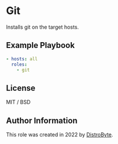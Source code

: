 # Git

Installs git on the target hosts.

## Example Playbook

```yaml
- hosts: all
  roles:
    - git
```

## License

MIT / BSD

## Author Information

This role was created in 2022 by [DistroByte](https://github.com/DistroByte).
